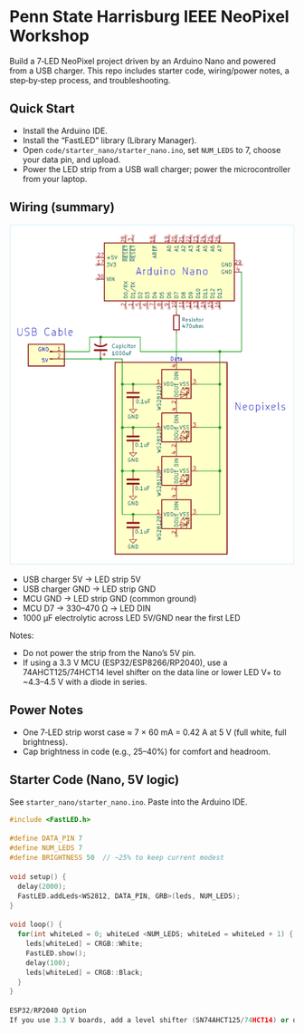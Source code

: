 # Penn State Harrisburg IEEE NeoPixel Workshop

Build a 7‑LED NeoPixel project driven by an Arduino Nano and powered from a USB charger. This repo includes starter code, wiring/power notes, a step‑by‑step process, and troubleshooting.

## Quick Start
- Install the Arduino IDE.
- Install the “FastLED” library (Library Manager).
- Open `code/starter_nano/starter_nano.ino`, set `NUM_LEDS` to 7, choose your data pin, and upload.
- Power the LED strip from a USB wall charger; power the microcontroller from your laptop.

## Wiring (summary)
![Wiring diagram](neopixel_wiring_diagram_v2.png)

- USB charger 5V -> LED strip 5V  
- USB charger GND -> LED strip GND  
- MCU GND -> LED strip GND (common ground)  
- MCU D7 -> 330–470 Ω -> LED DIN  
- 1000 µF electrolytic across LED 5V/GND near the first LED

Notes:
- Do not power the strip from the Nano’s 5V pin.
- If using a 3.3 V MCU (ESP32/ESP8266/RP2040), use a 74AHCT125/74HCT14 level shifter on the data line or lower LED V+ to ~4.3–4.5 V with a diode in series.

## Power Notes
- One 7‑LED strip worst case ≈ 7 × 60 mA = 0.42 A at 5 V (full white, full brightness).
- Cap brightness in code (e.g., 25–40%) for comfort and headroom.

## Starter Code (Nano, 5V logic)
See `starter_nano/starter_nano.ino`. Paste into the Arduino IDE.

```cpp
#include <FastLED.h>

#define DATA_PIN 7
#define NUM_LEDS 7
#define BRIGHTNESS 50  // ~25% to keep current modest

void setup() {
  delay(2000);
  FastLED.addLeds<WS2812, DATA_PIN, GRB>(leds, NUM_LEDS);
}

void loop() {
  for(int whiteLed = 0; whiteLed <NUM_LEDS; whiteLed = whiteLed + 1) {
    leds[whiteLed] = CRGB::White;
    FastLED.show();
    delay(100);
    leds[whiteLed] = CRGB::Black;
  }
}

ESP32/RP2040 Option
If you use 3.3 V boards, add a level shifter (SN74AHCT125/74HCT14) or drop LED V+ to ~4.3–4.5 V with a diode. See code/starter_esp32/starter_esp32.ino. (Work in progress, not added yet)

